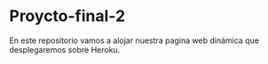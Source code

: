 # Proycto-final-2
En este repositorio vamos a alojar nuestra pagina web dinámica que desplegaremos sobre Heroku.
